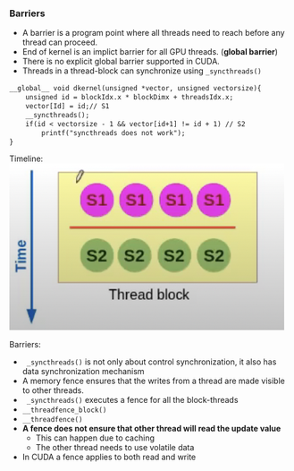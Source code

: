### Barriers
- A barrier is a program point where all threads need to reach before any thread can proceed.
- End of kernel is an implict barrier for all GPU threads. (**global barrier**)
- There is no explicit global barrier supported in CUDA.
- Threads in a thread-block can synchronize using ```_syncthreads()```

```
__global__ void dkernel(unsigned *vector, unsigned vectorsize){
    unsigned id = blockIdx.x * blockDimx + threadsIdx.x;
    vector[Id] = id;// S1
    __syncthreads();
    if(id < vectorsize - 1 && vector[id+1] != id + 1) // S2
        printf("syncthreads does not work");
}

```
Timeline:
![out](out.png)

Barriers:
- ``` _syncthreads()``` is not only about control synchronization, it also has data synchronization mechanism
- A memory fence ensures that the writes from a thread are made visible to other threads.
- ``` _syncthreads()``` executes a fence for all the block-threads
- ```__threadfence_block()```
- ```__threadfence()```
- **A fence does not ensure that other thread will read the update value**
    - This can happen due to caching
    - The other thread needs to use volatile data
- In CUDA a fence applies to both read and write